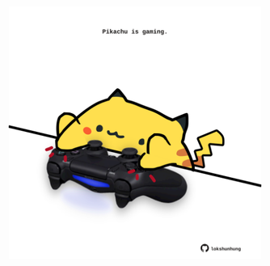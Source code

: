 <!-- built at 24/02/2022, 15:00:55 UTC -->
<p align="center">
  <img width="500" height="500" src="./ReadmeImage.svg">
</p>
